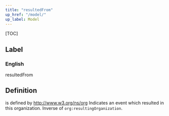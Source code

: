 ```yaml
---
title: "resultedFrom"
up_href: "/model/"
up_label: Model
---
```


[TOC]

## Label

### English
resultedFrom


## Definition
is defined by http://www.w3.org/ns/org Indicates an event which resulted in this organization. Inverse of `org:resultingOrganization`. 


    
